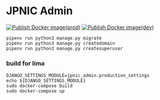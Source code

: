 # JPNIC Admin
[![Publish Docker image(prod)](https://github.com/homenoc/jpnic_admin/actions/workflows/build-prod.yaml/badge.svg)](https://github.com/homenoc/jpnic_admin/actions/workflows/build-prod.yaml)
[![Publish Docker image(dev)](https://github.com/homenoc/jpnic_admin/actions/workflows/build-dev.yaml/badge.svg)](https://github.com/homenoc/jpnic_admin/actions/workflows/build-dev.yaml)

```
pipenv run python3 manage.py migrate
pipenv run python3 manage.py createdomain
pipenv run python3 manage.py createsuperuser
```

### build for lima

```
DJANGO_SETTINGS_MODULE=jpnic_admin.production_settings
echo ${DJANGO_SETTINGS_MODULE}
sudo docker-compose build
sudo docker-compose up
```